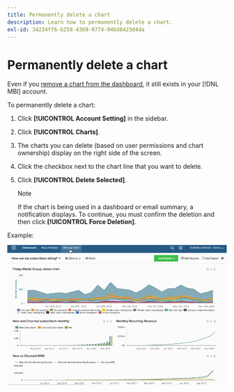 ```yaml
---
title: Permanently delete a chart
description: Learn how to permanently delete a chart.
exl-id: 34234ff6-b258-4369-9774-946d8423d4da
---
```

# Permanently delete a chart

Even if you [remove a chart from the dashboard](../../data-user/dashboards/remove-charts-dashboard.md), it still exists in your [!DNL MBI] account. 

To permanently delete a chart:

1. Click **[!UICONTROL Account Setting]** in the sidebar.

1. Click **[!UICONTROL Charts]**.

1. The charts you can delete (based on user permissions and chart ownership) display on the right side of the screen.

1. Click the checkbox next to the chart line that you want to delete.

1. Click **[!UICONTROL Delete Selected]**.

   >[!NOTE]
   >
   >If the chart is being used in a dashboard or email summary, a notification displays. To continue, you must confirm the deletion and then click **[!UICONTROL Force Deletion]**.

Example:

![delete a chart](../../assets/deletechart.gif)<!--{: width="630" height="402"}-->
